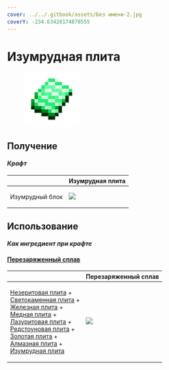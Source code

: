 ```yaml
---
cover: ../../.gitbook/assets/Без имени-2.jpg
coverY: -234.63428174878555
---
```


# Изумрудная плита

<figure><img src="../../.gitbook/assets/emerald_plate_0_128.png" alt=""><figcaption></figcaption></figure>

## Получение

#### _Крафт_

|                        |  Изумрудная плита                                |
| ---------------------- | ------------------------------------------------ |
| <p>Изумрудный блок</p> | ![](../../.gitbook/assets/emerald\_plate\_0.png) |

## Использование

#### _Как ингредиент при крафте_

#### [Перезаряженный сплав](overcharged_alloy.md)

|                                                                                                                                                                                                                                                                                                                                                                                                                                                                                                      |  Перезаряженный сплав                             |
| ---------------------------------------------------------------------------------------------------------------------------------------------------------------------------------------------------------------------------------------------------------------------------------------------------------------------------------------------------------------------------------------------------------------------------------------------------------------------------------------------------- | ------------------------------------------------- |
| <p><a href="netherite_plate_0.md">Незеритовая плита</a> +<br><a href="lumium_plate_0.md">Светокаменная плита</a> +<br><a href="iron_plate_0.md">Железная плита</a> +<br><a href="copper_plate_0.md">Медная плита</a> +<br><a href="sapphire_plate_0.md">Лазуритовая плита</a> +<br><a href="ruby_plate_0.md">Редстоуновая плита</a> +<br><a href="gold_plate_0.md">Золотая плита</a> +<br><a href="diamond_plate_0.md">Алмазная плита</a> +<br><a href="emerald_plate_0.md">Изумрудная плита</a></p> | ![](../../.gitbook/assets/overcharged\_alloy.png) |

